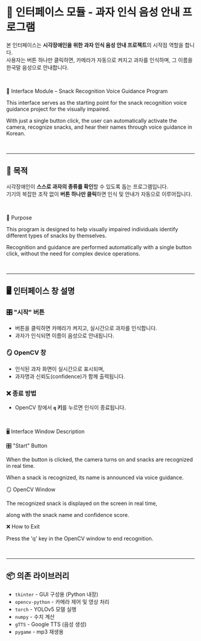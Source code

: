 # 🍪 인터페이스 모듈 - 과자 인식 음성 안내 프로그램

본 인터페이스는 **시각장애인을 위한 과자 인식 음성 안내 프로젝트**의 시작점 역할을 합니다.  
사용자는 버튼 하나만 클릭하면, 카메라가 자동으로 켜지고 과자를 인식하며, 그 이름을 한국말 음성으로 안내합니다.

<br>

🍪 Interface Module – Snack Recognition Voice Guidance Program

This interface serves as the starting point for the snack recognition voice guidance project for the visually impaired.

With just a single button click, the user can automatically activate the camera, recognize snacks, and hear their names through voice guidance in Korean.

<br>

---

## 📌 목적

시각장애인이 **스스로 과자의 종류를 확인**할 수 있도록 돕는 프로그램입니다.  
기기의 복잡한 조작 없이 **버튼 하나만 클릭**하면 인식 및 안내가 자동으로 이루어집니다.

<br>

📌 Purpose

This program is designed to help visually impaired individuals identify different types of snacks by themselves.

Recognition and guidance are performed automatically with a single button click, without the need for complex device operations.

<br>

---

## 🖥️ 인터페이스 창 설명 

### 🎛 "시작" 버튼
- 버튼을 클릭하면 카메라가 켜지고, 실시간으로 과자를 인식합니다.
- 과자가 인식되면 이름이 음성으로 안내됩니다.

### 🪞 OpenCV 창
- 인식된 과자 화면이 실시간으로 표시되며,
- 과자명과 신뢰도(confidence)가 함께 출력됩니다.

### ❌ 종료 방법
- OpenCV 창에서 **`q` 키**를 누르면 인식이 종료됩니다.

<br>

🖥️ Interface Window Description

🎛 "Start" Button

When the button is clicked, the camera turns on and snacks are recognized in real time.

When a snack is recognized, its name is announced via voice guidance.

🪞 OpenCV Window

The recognized snack is displayed on the screen in real time,

along with the snack name and confidence score.

❌ How to Exit

Press the 'q' key in the OpenCV window to end recognition.

<br>

---

## 📦 의존 라이브러리
- `tkinter` - GUI 구성용 (Python 내장)
- `opencv-python` - 카메라 제어 및 영상 처리
- `torch` - YOLOv5 모델 실행
- `numpy` - 수치 계산
- `gTTS` - Google TTS (음성 생성)
- `pygame` - mp3 재생용
